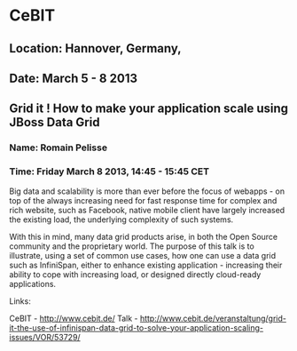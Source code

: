 # CeBIT
## Location: Hannover, Germany,
## Date: March 5 - 8 2013


## Grid it ! How to make your application scale using JBoss Data Grid
### Name: Romain Pelisse
### Time: Friday March 8 2013, 14:45 - 15:45 CET

Big data and scalability is more than ever before the focus of webapps - on top
of the always increasing need for fast response time for complex and rich
website, such as Facebook, native mobile client have largely increased the
existing load, the underlying complexity of such systems.

With this in mind, many data grid products arise, in both the Open Source
community and the proprietary world. The purpose of this talk is to illustrate,
using a set of common use cases, how one can use a data grid such as
InfiniSpan, either to enhance existing application - increasing their ability
to cope with increasing load, or designed directly cloud-ready applications.

Links:

CeBIT - <http://www.cebit.de/>
Talk  - <http://www.cebit.de/veranstaltung/grid-it-the-use-of-infinispan-data-grid-to-solve-your-application-scaling-issues/VOR/53729/>
